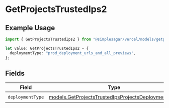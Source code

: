 # GetProjectsTrustedIps2

## Example Usage

```typescript
import { GetProjectsTrustedIps2 } from "@simplesagar/vercel/models/getprojectsop.js";

let value: GetProjectsTrustedIps2 = {
  deploymentType: "prod_deployment_urls_and_all_previews",
};
```

## Fields

| Field                                                                                                          | Type                                                                                                           | Required                                                                                                       | Description                                                                                                    |
| -------------------------------------------------------------------------------------------------------------- | -------------------------------------------------------------------------------------------------------------- | -------------------------------------------------------------------------------------------------------------- | -------------------------------------------------------------------------------------------------------------- |
| `deploymentType`                                                                                               | [models.GetProjectsTrustedIpsProjectsDeploymentType](../models/getprojectstrustedipsprojectsdeploymenttype.md) | :heavy_check_mark:                                                                                             | N/A                                                                                                            |